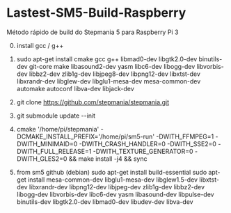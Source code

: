 # Lastest-SM5-Build-Raspberry
Método rápido de build do Stepmania 5 para Raspberry Pi 3

0. install gcc / g++
1. sudo apt-get install cmake gcc g++ libmad0-dev libgtk2.0-dev binutils-dev git-core make libasound2-dev yasm libc6-dev libogg-dev libvorbis-dev libbz2-dev zlib1g-dev libjpeg8-dev libpng12-dev libxtst-dev libxrandr-dev libglew-dev libglu1-mesa-dev mesa-common-dev automake autoconf libva-dev libjack-dev
2. git clone https://github.com/stepmania/stepmania.git
3. git submodule update --init
4. cmake '/home/pi/stepmania' -DCMAKE_INSTALL_PREFIX='/home/pi/sm5-run' -DWITH_FFMPEG=1 -DWITH_MINIMAID=0 -DWITH_CRASH_HANDLER=0 -DWITH_SSE2=0 -DWITH_FULL_RELEASE=1 -DWITH_TEXTURE_GENERATOR=0 -DWITH_GLES2=0 && make install -j4 && sync

1. from sm5 github (debian)
sudo apt-get install build-essential
sudo apt-get install mesa-common-dev libglu1-mesa-dev libglew1.5-dev libxtst-dev libxrandr-dev libpng12-dev libjpeg-dev zlib1g-dev libbz2-dev libogg-dev libvorbis-dev libc6-dev yasm libasound-dev libpulse-dev binutils-dev libgtk2.0-dev libmad0-dev libudev-dev libva-dev
